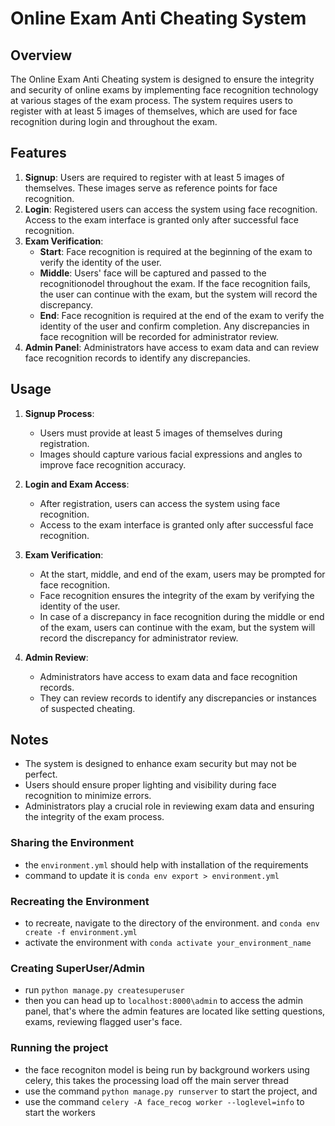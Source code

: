 # Online Exam Anti Cheating System

## Overview

The Online Exam Anti Cheating system is designed to ensure the integrity and security of online exams by implementing face recognition technology at various stages of the exam process. The system requires users to register with at least 5 images of themselves, which are used for face recognition during login and throughout the exam.

## Features

1. **Signup**: Users are required to register with at least 5 images of themselves. These images serve as reference points for face recognition.
2. **Login**: Registered users can access the system using face recognition. Access to the exam interface is granted only after successful face recognition.
3. **Exam Verification**:
   - **Start**: Face recognition is required at the beginning of the exam to verify the identity of the user.
   - **Middle**: Users' face will be captured and passed to the recognitionodel throughout the exam. If the face recognition fails, the user can continue with the exam, but the system will record the discrepancy.
   - **End**: Face recognition is required at the end of the exam to verify the identity of the user and confirm completion. Any discrepancies in face recognition will be recorded for administrator review.
4. **Admin Panel**: Administrators have access to exam data and can review face recognition records to identify any discrepancies.

## Usage

1. **Signup Process**:
   - Users must provide at least 5 images of themselves during registration.
   - Images should capture various facial expressions and angles to improve face recognition accuracy.

2. **Login and Exam Access**:
   - After registration, users can access the system using face recognition.
   - Access to the exam interface is granted only after successful face recognition.

3. **Exam Verification**:
   - At the start, middle, and end of the exam, users may be prompted for face recognition.
   - Face recognition ensures the integrity of the exam by verifying the identity of the user.
   - In case of a discrepancy in face recognition during the middle or end of the exam, users can continue with the exam, but the system will record the discrepancy for administrator review.

4. **Admin Review**:
   - Administrators have access to exam data and face recognition records.
   - They can review records to identify any discrepancies or instances of suspected cheating.

## Notes

- The system is designed to enhance exam security but may not be perfect.
- Users should ensure proper lighting and visibility during face recognition to minimize errors.
- Administrators play a crucial role in reviewing exam data and ensuring the integrity of the exam process.

### Sharing the Environment

- the `environment.yml` should help with installation of the requirements
- command to update it is `conda env export > environment.yml`

### Recreating the Environment

- to recreate, navigate to the directory of the environment. and `conda env create -f environment.yml`
- activate the environment with `conda activate your_environment_name`

### Creating SuperUser/Admin

- run `python manage.py createsuperuser`
- then you can head up to `localhost:8000\admin` to access the admin panel, that's where the admin features are located
like setting questions, exams, reviewing flagged user's face.

### Running the project

- the face recogniton model is being run by background workers using celery, this takes
the processing load off the main server thread
- use the command `python manage.py runserver` to start the project, and
- use the command `celery -A face_recog worker --loglevel=info` to start the workers
